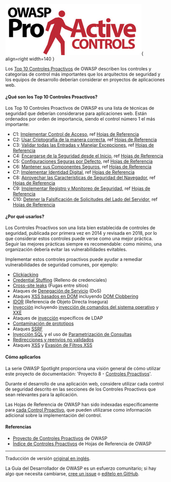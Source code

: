 ![Top10 Proactive](../../../assets/images/logos/top10_proactive.png "Top10 Proactive Controls"){ align=right width=140 }

Los [Top 10 Controles Proactivos][proactive10] de OWASP describen los controles y categorías de control más importantes
que los arquitectos de seguridad y los equipos de desarrollo deberían considerar en proyectos de aplicaciones web.

#### ¿Qué son los Top 10 Controles Proactivos?

Los Top 10 Controles Proactivos de OWASP es una lista de técnicas de seguridad que
deberían considerarse para aplicaciones web.
Están ordenados por orden de importancia, siendo el control número 1 el más importante:

* C1: [Implementar Control de Acceso][control1], ref [Hojas de Referencia][csproactive-c1]
* C2: [Usar Criptografía de la manera correcta][control2], ref [Hojas de Referencia][csproactive-c2]
* C3: [Validar todas las Entradas y Manejar Excepciones][control3], ref [Hojas de Referencia][csproactive-c3]
* C4: [Encargarse de la Seguridad desde el Inicio][control4], ref [Hojas de Referencia][csproactive-c4]
* C5: [Configuraciones Seguras por Defecto][control5], ref [Hojas de Referencia][csproactive-c5]
* C6: [Mantener sus Componentes Seguros][control6], ref [Hojas de Referencia][csproactive-c6]
* C7: [Implementar Identidad Digital][control7], ref [Hojas de Referencia][csproactive-c7]
* C8: [Aprovechar las Características de Seguridad del Navegador][control8], ref [Hojas de Referencia][csproactive-c8]
* C9: [Implementar Registro y Monitoreo de Seguridad][control9], ref [Hojas de Referencia][csproactive-c9]
* C10: [Detener la Falsificación de Solicitudes del Lado del Servidor][control10], ref [Hojas de Referencia][csproactive-c10]

#### ¿Por qué usarlos?

Los Controles Proactivos son una lista bien establecida de controles de seguridad, publicada por primera vez en 2014
y revisada en 2018, por lo que considerar estos controles puede verse como una mejor práctica.
Seguir las mejores prácticas siempre es recomendable:
como mínimo, una organización debería evitar las vulnerabilidades evitables.

Implementar estos controles proactivos puede ayudar a remediar vulnerabilidades de seguridad comunes, por ejemplo:

* [Clickjacking][csclick]
* [Credential Stuffing][cscreds] (Relleno de credenciales)
* [Cross-site leaks][csxsleaks] (Fugas entre sitios)
* Ataques de [Denegación de Servicio][csdos] (DoS)
* Ataques [XSS basados en DOM][csdom] incluyendo [DOM Clobbering][csdomclub]
* [IDOR][csidor] (Referencia de Objeto Directa Insegura)
* [Inyección][csinjection] incluyendo [inyección de comandos del sistema operativo][csosinjection] y [XXE][csxxe]
* Ataques de [inyección][csldap] específicos de LDAP
* [Contaminación de prototipos][csproto]
* Ataques [SSRF][csssrf]
* [Inyección SQL][cssql] y el uso de [Parametrización de Consultas][csquery]
* [Redirecciones y reenvíos no validados][csredirect]
* Ataques [XSS][csxss] y [Evasión de Filtros XSS][csxssevade]

#### Cómo aplicarlos

La serie OWASP Spotlight proporciona una visión general de cómo utilizar este proyecto de documentación:
'Proyecto 8 - [Controles Proactivos][spotlight08]'.

Durante el desarrollo de una aplicación web, considere utilizar cada control de seguridad
descrito en las secciones de los Controles Proactivos que sean relevantes para la aplicación.

Las Hojas de Referencia de OWASP han sido indexadas específicamente para [cada Control Proactivo][csproactive],
que pueden utilizarse como información adicional sobre la implementación del control.

#### Referencias

* [Proyecto de Controles Proactivos][proactive10] de OWASP
* [Índice de Controles Proactivos][csproactive] de Hojas de Referencia de OWASP

----

Traducción de versión [original en inglés][en070101].

La Guía del Desarrollador de OWASP es un esfuerzo comunitario; si hay algo que necesita cambiarse,
[cree un issue][issue070101] o [edítelo en GitHub][edit070101].

[csclick]: https://cheatsheetseries.owasp.org/cheatsheets/Clickjacking_Defense_Cheat_Sheet
[cscreds]: https://cheatsheetseries.owasp.org/cheatsheets/Credential_Stuffing_Prevention_Cheat_Sheet
[csdom]: https://cheatsheetseries.owasp.org/cheatsheets/DOM_based_XSS_Prevention_Cheat_Sheet
[csdomclub]: https://cheatsheetseries.owasp.org/cheatsheets/DOM_Clobbering_Prevention_Cheat_Sheet
[csdos]: https://cheatsheetseries.owasp.org/cheatsheets/Denial_of_Service_Cheat_Sheet
[csidor]: https://cheatsheetseries.owasp.org/cheatsheets/Insecure_Direct_Object_Reference_Prevention_Cheat_Sheet
[csinjection]: https://cheatsheetseries.owasp.org/cheatsheets/Injection_Prevention_Cheat_Sheet
[csosinjection]: https://cheatsheetseries.owasp.org/cheatsheets/OS_Command_Injection_Defense_Cheat_Sheet
[csldap]: https://cheatsheetseries.owasp.org/cheatsheets/LDAP_Injection_Prevention_Cheat_Sheet
[csproto]: https://cheatsheetseries.owasp.org/cheatsheets/Prototype_Pollution_Prevention_Cheat_Sheet
[csproactive]: https://cheatsheetseries.owasp.org/IndexProactiveControls
[csproactive-c1]: https://cheatsheetseries.owasp.org/IndexProactiveControls.html#c1-define-security-requirements
[csproactive-c2]: https://cheatsheetseries.owasp.org/IndexProactiveControls.html#c2-leverage-security-frameworks-and-libraries
[csproactive-c3]: https://cheatsheetseries.owasp.org/IndexProactiveControls.html#c3-secure-database-access
[csproactive-c4]: https://cheatsheetseries.owasp.org/IndexProactiveControls.html#c4-encode-and-escape-data
[csproactive-c5]: https://cheatsheetseries.owasp.org/IndexProactiveControls.html#c5-validate-all-inputs
[csproactive-c6]: https://cheatsheetseries.owasp.org/IndexProactiveControls.html#c6-implement-digital-identity
[csproactive-c7]: https://cheatsheetseries.owasp.org/IndexProactiveControls.html#c7-enforce-access-controls
[csproactive-c8]: https://cheatsheetseries.owasp.org/IndexProactiveControls.html#c8-protect-data-everywhere
[csproactive-c9]: https://cheatsheetseries.owasp.org/IndexProactiveControls.html#c9-implement-security-logging-and-monitoring
[csproactive-c10]: https://cheatsheetseries.owasp.org/IndexProactiveControls.html#c10-handle-all-errors-and-exceptions
[csredirect]: https://cheatsheetseries.owasp.org/cheatsheets/Unvalidated_Redirects_and_Forwards_Cheat_Sheet
[cssql]: https://cheatsheetseries.owasp.org/cheatsheets/SQL_Injection_Prevention_Cheat_Sheet
[csquery]: https://cheatsheetseries.owasp.org/cheatsheets/Query_Parameterization_Cheat_Sheet
[csssrf]:  https://cheatsheetseries.owasp.org/cheatsheets/Server_Side_Request_Forgery_Prevention_Cheat_Sheet
[csxss]: https://cheatsheetseries.owasp.org/cheatsheets/Cross_Site_Scripting_Prevention_Cheat_Sheet
[csxsleaks]: https://cheatsheetseries.owasp.org/cheatsheets/XS_Leaks_Cheat_Sheet
[csxssevade]: https://cheatsheetseries.owasp.org/cheatsheets/XSS_Filter_Evasion_Cheat_Sheet
[csxxe]: https://cheatsheetseries.owasp.org/cheatsheets/XML_External_Entity_Prevention_Cheat_Sheet
[control1]: https://top10proactive.owasp.org/the-top-10/c1-accesscontrol/
[control2]: https://top10proactive.owasp.org/the-top-10/c2-crypto/
[control3]: https://top10proactive.owasp.org/the-top-10/c3-validate-input-and-handle-exceptions/
[control4]: https://top10proactive.owasp.org/the-top-10/c4-secure-architecture/
[control5]: https://top10proactive.owasp.org/the-top-10/c5-secure-by-default/
[control6]: https://top10proactive.owasp.org/the-top-10/c6-use-secure-dependencies/
[control7]: https://top10proactive.owasp.org/the-top-10/c7-secure-digital-identities/
[control8]: https://top10proactive.owasp.org/the-top-10/c8-help-the-browser-defend-the-user/
[control9]: https://top10proactive.owasp.org/the-top-10/c9-security-logging-and-monitoring/
[control10]: https://top10proactive.owasp.org/the-top-10/c10-stop-server-side-request-forgery/
[edit070101]: https://github.com/OWASP/DevGuide/blob/main/docs/es/05-implementation/01-documentation/01-proactive-controls.md
[en070101]: https://devguide.owasp.org/en/05-implementation/01-documentation/01-proactive-controls/
[issue070101]: https://github.com/OWASP/DevGuide/issues/new?labels=content&template=request.md&title=Update:%2005-implementation/01-documentation/01-proactive-controls
[proactive10]: https://top10proactive.owasp.org/
[spotlight08]: https://youtu.be/HRtYDCWOSc0
